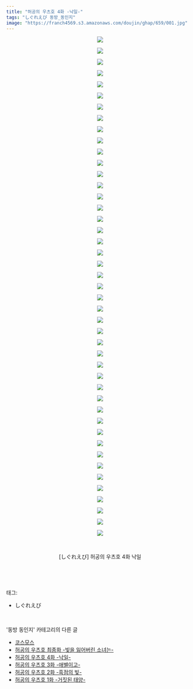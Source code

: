 ```yaml
---
title: "허공의 우츠호 4화 -낙일-"
tags: "しぐれえび 동방_동인지"
image: "https://franch4569.s3.amazonaws.com/doujin/ghap/659/001.jpg"
---
```

<div class="article">
<p style="text-align: center; clear: none; float: none;"><img src="{{ site.imgserver2 }}/ghap/659/001.jpg"/></p>
<p style="text-align: center; clear: none; float: none;"><img src="{{ site.imgserver2 }}/ghap/659/002.jpg"/></p>
<p style="text-align: center; clear: none; float: none;"><img src="{{ site.imgserver2 }}/ghap/659/003.jpg"/></p>
<p style="text-align: center; clear: none; float: none;"><img src="{{ site.imgserver2 }}/ghap/659/004.jpg"/></p>
<p style="text-align: center; clear: none; float: none;"><img src="{{ site.imgserver2 }}/ghap/659/005.jpg"/></p>
<p style="text-align: center; clear: none; float: none;"><img src="{{ site.imgserver2 }}/ghap/659/006.jpg"/></p>
<p style="text-align: center; clear: none; float: none;"><img src="{{ site.imgserver2 }}/ghap/659/007.jpg"/></p>
<p style="text-align: center; clear: none; float: none;"><img src="{{ site.imgserver2 }}/ghap/659/008.jpg"/></p>
<p style="text-align: center; clear: none; float: none;"><img src="{{ site.imgserver2 }}/ghap/659/009.jpg"/></p>
<p style="text-align: center; clear: none; float: none;"><img src="{{ site.imgserver2 }}/ghap/659/010.jpg"/></p>
<p style="text-align: center; clear: none; float: none;"><img src="{{ site.imgserver2 }}/ghap/659/011.jpg"/></p>
<p style="text-align: center; clear: none; float: none;"><img src="{{ site.imgserver2 }}/ghap/659/012.jpg"/></p>
<p style="text-align: center; clear: none; float: none;"><img src="{{ site.imgserver2 }}/ghap/659/013.jpg"/></p>
<p style="text-align: center; clear: none; float: none;"><img src="{{ site.imgserver2 }}/ghap/659/014.jpg"/></p>
<p style="text-align: center; clear: none; float: none;"><img src="{{ site.imgserver2 }}/ghap/659/015.jpg"/></p>
<p style="text-align: center; clear: none; float: none;"><img src="{{ site.imgserver2 }}/ghap/659/016.jpg"/></p>
<p style="text-align: center; clear: none; float: none;"><img src="{{ site.imgserver2 }}/ghap/659/017.jpg"/></p>
<p style="text-align: center; clear: none; float: none;"><img src="{{ site.imgserver2 }}/ghap/659/018.jpg"/></p>
<p style="text-align: center; clear: none; float: none;"><img src="{{ site.imgserver2 }}/ghap/659/019.jpg"/></p>
<p style="text-align: center; clear: none; float: none;"><img src="{{ site.imgserver2 }}/ghap/659/020.jpg"/></p>
<p style="text-align: center; clear: none; float: none;"><img src="{{ site.imgserver2 }}/ghap/659/021.jpg"/></p>
<p style="text-align: center; clear: none; float: none;"><img src="{{ site.imgserver2 }}/ghap/659/022.jpg"/></p>
<p style="text-align: center; clear: none; float: none;"><img src="{{ site.imgserver2 }}/ghap/659/023.jpg"/></p>
<p style="text-align: center; clear: none; float: none;"><img src="{{ site.imgserver2 }}/ghap/659/024.jpg"/></p>
<p style="text-align: center; clear: none; float: none;"><img src="{{ site.imgserver2 }}/ghap/659/025.jpg"/></p>
<p style="text-align: center; clear: none; float: none;"><img src="{{ site.imgserver2 }}/ghap/659/026.jpg"/></p>
<p style="text-align: center; clear: none; float: none;"><img src="{{ site.imgserver2 }}/ghap/659/027.jpg"/></p>
<p style="text-align: center; clear: none; float: none;"><img src="{{ site.imgserver2 }}/ghap/659/028.jpg"/></p>
<p style="text-align: center; clear: none; float: none;"><img src="{{ site.imgserver2 }}/ghap/659/029.jpg"/></p>
<p style="text-align: center; clear: none; float: none;"><img src="{{ site.imgserver2 }}/ghap/659/030.jpg"/></p>
<p style="text-align: center; clear: none; float: none;"><img src="{{ site.imgserver2 }}/ghap/659/031.jpg"/></p>
<p style="text-align: center; clear: none; float: none;"><img src="{{ site.imgserver2 }}/ghap/659/032.jpg"/></p>
<p style="text-align: center; clear: none; float: none;"><img src="{{ site.imgserver2 }}/ghap/659/033.jpg"/></p>
<p style="text-align: center; clear: none; float: none;"><img src="{{ site.imgserver2 }}/ghap/659/034.jpg"/></p>
<p style="text-align: center; clear: none; float: none;"><img src="{{ site.imgserver2 }}/ghap/659/035.jpg"/></p>
<p style="text-align: center; clear: none; float: none;"><img src="{{ site.imgserver2 }}/ghap/659/036.jpg"/></p>
<p style="text-align: center; clear: none; float: none;"><img src="{{ site.imgserver2 }}/ghap/659/037.jpg"/></p>
<p style="text-align: center; clear: none; float: none;"><img src="{{ site.imgserver2 }}/ghap/659/038.jpg"/></p>
<p style="text-align: center; clear: none; float: none;"><img src="{{ site.imgserver2 }}/ghap/659/039.jpg"/></p>
<p style="text-align: center; clear: none; float: none;"><img src="{{ site.imgserver2 }}/ghap/659/040.jpg"/></p>
<p style="text-align: center; clear: none; float: none;"><img src="{{ site.imgserver2 }}/ghap/659/041.jpg"/></p>
<p style="text-align: center; clear: none; float: none;"><img src="{{ site.imgserver2 }}/ghap/659/042.jpg"/></p>
<p style="text-align: center; clear: none; float: none;"><img src="{{ site.imgserver2 }}/ghap/659/043.jpg"/></p>
<p style="text-align: center; clear: none; float: none;"><img src="{{ site.imgserver2 }}/ghap/659/044.jpg"/></p>
<p style="text-align: center; clear: none; float: none;"><img src="{{ site.imgserver2 }}/ghap/659/045.jpg"/></p>
<p style="text-align: center; clear: none; float: none;"><br/></p>
<p style="text-align: center; clear: none; float: none;">[しぐれえび] 허공의 우츠호 4화 낙일</p>
<p><br/></p>
</div><br/>
<div class="tagTrail">
<p>태그: </p>
<ul>
<li>しぐれえび</li>
</ul>
</div><br/>
<div class="another">
<p>'동방 동인지' 카테고리의 다른 글</p>
<ul>
<li><a href="/ghap_661">코스모스</a></li>
<li><a href="/ghap_660">허공의 우츠호 최종화 -빛을 잃어버린 소녀는-</a></li>
<li><a href="/ghap_659">허공의 우츠호 4화 -낙일-</a></li>
<li><a href="/ghap_658">허공의 우츠호 3화 -애별이고-</a></li>
<li><a href="/ghap_657">허공의 우츠호 2화 -흑점의 빛-</a></li>
<li><a href="/ghap_656">허공의 우츠호 1화 -거짓된 태양-</a></li>
</ul>
</div><br/>
<div class="cb_module cb_fluid">
<div class="cb_wrt cb_profile">
</div><!-- commentList close -->
</div><br/>
